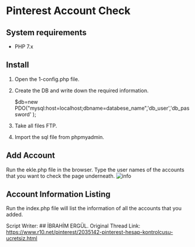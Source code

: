# Pinterest Account Check

## System requirements

 - PHP 7.x

## Install

 1. Open the 1-config.php file.
 2. Create the DB and write down the required information.

    $db=new PDO("mysql:host=localhost;dbname=databese_name",'db_user','db_password' );

 3. Take all files FTP.
 4. Import the sql file from phpmyadmin.

## Add Account

Run the ekle.php file in the browser. Type the user names of the accounts that you want to check the page underneath.
![info](https://i.hizliresim.com/7a0ArY.png)

## Account Information Listing
Run the index.php file will list the information of all the accounts that you added.

Script Writer: ## İBRAHİM ERGÜL.
Original Thread Link: https://www.r10.net/pinterest/2035142-pinterest-hesap-kontrolcusu-ucretsiz.html
